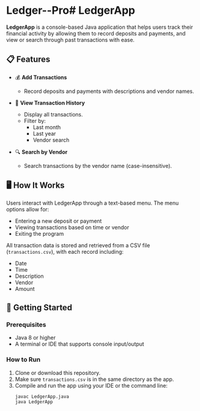 # Ledger--Pro# LedgerApp

**LedgerApp** is a console-based Java application that helps users track their financial activity by allowing them to record deposits and payments, and view or search through past transactions with ease.

## 📋 Features

- 💰 **Add Transactions**
  - Record deposits and payments with descriptions and vendor names.

- 📂 **View Transaction History**
  - Display all transactions.
  - Filter by:
    - Last month
    - Last year
    - Vendor search

- 🔍 **Search by Vendor**
  - Search transactions by the vendor name (case-insensitive).

## 🖥️ How It Works

Users interact with LedgerApp through a text-based menu. The menu options allow for:
- Entering a new deposit or payment
- Viewing transactions based on time or vendor
- Exiting the program

All transaction data is stored and retrieved from a CSV file (`transactions.csv`), with each record including:
- Date
- Time
- Description
- Vendor
- Amount

## 🚀 Getting Started

### Prerequisites
- Java 8 or higher
- A terminal or IDE that supports console input/output

### How to Run
1. Clone or download this repository.
2. Make sure `transactions.csv` is in the same directory as the app.
3. Compile and run the app using your IDE or the command line:
   ```bash
   javac LedgerApp.java
   java LedgerApp
